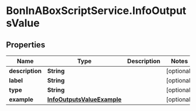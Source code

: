 # BonInABoxScriptService.InfoOutputsValue

## Properties

Name | Type | Description | Notes
------------ | ------------- | ------------- | -------------
**description** | **String** |  | [optional] 
**label** | **String** |  | [optional] 
**type** | **String** |  | [optional] 
**example** | [**InfoOutputsValueExample**](InfoOutputsValueExample.md) |  | [optional] 


